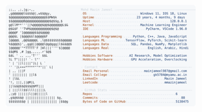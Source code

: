 <picture>
  <source srcset="https://raw.githubusercontent.com/mmazinjameel/mmazinjameel/main/dark_mode.svg?v=1741990135" media="(prefers-color-scheme: dark)">
  <img src="https://raw.githubusercontent.com/mmazinjameel/mmazinjameel/main/light_mode.svg?v=1741990135">
</picture>
